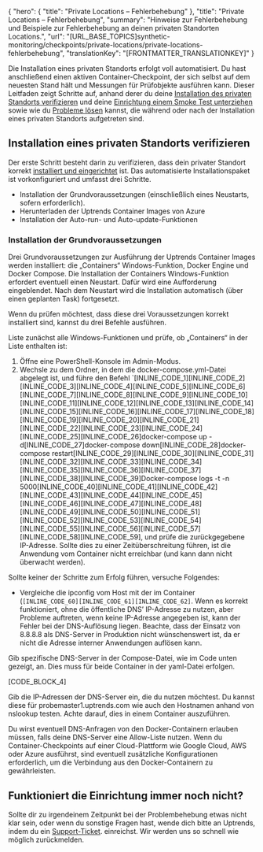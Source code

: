 {
  "hero": {
    "title": "Private Locations – Fehlerbehebung"
  },
  "title": "Private Locations – Fehlerbehebung",
  "summary": "Hinweise zur Fehlerbehebung und Beispiele zur Fehlerbehebung an deinen privaten Standorten Locations.",
  "url": "[URL_BASE_TOPICS]synthetic-monitoring/checkpoints/private-locations/private-locations-fehlerbehebung",
  "translationKey": "[FRONTMATTER_TRANSLATIONKEY]"
}

Die Installation eines privaten Standorts erfolgt voll automatisiert. Du hast anschließend einen aktiven Container-Checkpoint, der sich selbst auf dem neuesten Stand hält und Messungen für Prüfobjekte ausführen kann. Dieser Leitfaden zeigt Schritte auf, anhand derer du deine [Installation des privaten Standorts verifizieren]([LINK_URL_1]) und deine [Einrichtung einem Smoke Test unterziehen]([LINK_URL_2]) sowie wie du [Probleme lösen]([LINK_URL_3]) kannst, die während oder nach der Installation eines privaten Standorts aufgetreten sind. 

## Installation eines privaten Standorts verifizieren

Der erste Schritt besteht darin zu verifizieren, dass dein privater Standort korrekt [installiert und eingerichtet]([LINK_URL_4]) ist. Das automatisierte Installationspaket ist vorkonfiguriert und umfasst drei Schritte.

- Installation der Grundvoraussetzungen (einschließlich eines Neustarts, sofern erforderlich).
- Herunterladen der Uptrends Container Images von Azure
- Installation der Auto-run- und Auto-update-Funktionen


### Installation der Grundvoraussetzungen
Drei Grundvoraussetzungen zur Ausführung der Uptrends Container Images werden installiert: die „Containers“ Windows-Funktion, Docker Engine und Docker Compose. Die Installation der Containers Windows-Funktion erfordert eventuell einen Neustart. Dafür wird eine Aufforderung eingeblendet. Nach dem Neustart wird die Installation automatisch (über einen geplanten Task) fortgesetzt.

Wenn du prüfen möchtest, dass diese drei Voraussetzungen korrekt installiert sind, kannst du drei Befehle ausführen. 

Liste zunächst alle Windows-Funktionen und prüfe, ob „Containers“ in der Liste enthalten ist:
1. Öffne eine PowerShell-Konsole im Admin-Modus. 
2. Wechsle zu dem Ordner, in dem die docker-compose.yml-Datei abgelegt ist, und führe den Befehl `[INLINE_CODE_1][INLINE_CODE_2][INLINE_CODE_3][INLINE_CODE_4][INLINE_CODE_5][INLINE_CODE_6][INLINE_CODE_7][INLINE_CODE_8][INLINE_CODE_9][INLINE_CODE_10][INLINE_CODE_11][INLINE_CODE_12][INLINE_CODE_13][INLINE_CODE_14][INLINE_CODE_15][INLINE_CODE_16][INLINE_CODE_17][INLINE_CODE_18][INLINE_CODE_19][INLINE_CODE_20][INLINE_CODE_21][INLINE_CODE_22][INLINE_CODE_23][INLINE_CODE_24][INLINE_CODE_25][INLINE_CODE_26]docker-compose up -d[INLINE_CODE_27]docker-compose down[INLINE_CODE_28]docker-compose restart[INLINE_CODE_29][INLINE_CODE_30][INLINE_CODE_31][INLINE_CODE_32][INLINE_CODE_33][INLINE_CODE_34][INLINE_CODE_35][INLINE_CODE_36][INLINE_CODE_37][INLINE_CODE_38][INLINE_CODE_39]Docker-compose logs -t -n 5000[INLINE_CODE_40][INLINE_CODE_41][INLINE_CODE_42][INLINE_CODE_43][INLINE_CODE_44][INLINE_CODE_45][INLINE_CODE_46][INLINE_CODE_47][INLINE_CODE_48][INLINE_CODE_49][INLINE_CODE_50][INLINE_CODE_51][INLINE_CODE_52][INLINE_CODE_53][INLINE_CODE_54][INLINE_CODE_55][INLINE_CODE_56][INLINE_CODE_57][INLINE_CODE_58][INLINE_CODE_59], und prüfe die zurückgegebene IP-Adresse. Sollte dies zu einer Zeitüberschreitung führen, ist die Anwendung vom Container nicht erreichbar (und kann dann nicht überwacht werden).

Sollte keiner der Schritte zum Erfolg führen, versuche Folgendes:

- Vergleiche die ipconfig vom Host mit der im Container (`[INLINE_CODE_60][INLINE_CODE_61][INLINE_CODE_62]`. Wenn es korrekt funktioniert, ohne die öffentliche DNS’ IP-Adresse zu nutzen, aber Probleme auftreten, wenn keine IP-Adresse angegeben ist, kann der Fehler bei der DNS-Auflösung liegen. Beachte, dass der Einsatz von 8.8.8.8 als DNS-Server in Produktion nicht wünschenswert ist, da er nicht die Adresse interner Anwendungen auflösen kann.

Gib spezifische DNS-Server in der Compose-Datei, wie im Code unten gezeigt, an. Dies muss für beide Container in der yaml-Datei erfolgen.

[CODE_BLOCK_4]

Gib die IP-Adressen der DNS-Server ein, die du nutzen möchtest. Du kannst diese für probemaster1.uptrends.com wie auch den Hostnamen anhand von nslookup testen. Achte darauf, dies in einem Container auszuführen.

Du wirst eventuell DNS-Anfragen von den Docker-Containern erlauben müssen, falls deine DNS-Server eine Allow-Liste nutzen. Wenn du Container-Checkpoints auf einer Cloud-Plattform wie Google Cloud, AWS oder Azure ausführst, sind eventuell zusätzliche Konfigurationen erforderlich, um die Verbindung aus den Docker-Containern zu gewährleisten. 

## Funktioniert die Einrichtung immer noch nicht? 

Sollte dir zu irgendeinem Zeitpunkt bei der Problembehebung etwas nicht klar sein, oder wenn du sonstige Fragen hast, wende dich bitte an Uptrends, indem du ein [Support-Ticket]([LINK_URL_14]). einreichst. Wir werden uns so schnell wie möglich zurückmelden. 